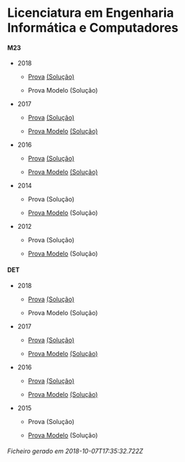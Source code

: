 # Licenciatura em Engenharia Informática e Computadores

#### M23

- 2018

	- [Prova](https://www.isel.pt/media/uploads/tinymce/ISEL_LEIC_Prova2018.pdf) [(Solução)](https://www.isel.pt/media/uploads/tinymce/ISEL_LEIC_Prova2018_solucao.pdf)

	- Prova Modelo (Solução) 



- 2017

	- [Prova](https://www.isel.pt/media/uploads/tinymce/m23/M23_LEIC_Prova_2017.pdf) [(Solução)](https://www.isel.pt/media/uploads/tinymce/m23/M23_LEIC_Prova_Solucao_2017.pdf)

	- [Prova Modelo](https://www.isel.pt/media/uploads/tinymce/m23/M23_LEIC_ProvaModelo_2017.pdf) [(Solução)](https://www.isel.pt/media/uploads/tinymce/m23/M23_LEIC_ProvaModelo_Solucao_2017.pdf)

- 2016

	- [Prova](https://www.isel.pt/media/uploads/tinymce/m23/M23_LEIC_Prova_2016.pdf) [(Solução)](https://www.isel.pt/media/uploads/tinymce/m23/M23_LEIC_Solucao2016.pdf)

	- [Prova Modelo](https://www.isel.pt/media/uploads/tinymce/m23/M23_LEIC_Prova_Modelo_2016.pdf) [(Solução)](https://www.isel.pt/media/uploads/tinymce/m23/M23_LEIC_Solucao_Prova_Modelo_2016.pdf)

- 2014

	- Prova (Solução)

	- [Prova Modelo](https://www.isel.pt/pinst/servicos/servacademicos/docs/M23/Prova_MODELO_M23_2014_LEIC.pdf) (Solução) 



- 2012

	- Prova (Solução)

	- [Prova Modelo](https://www.isel.pt/pinst/servicos/servacademicos/docs/M23/provas2012/ProvaModelo_LEIC_2012.pdf) (Solução) 





#### DET

- 2018

	- [Prova](https://www.isel.pt/media/uploads/tinymce/ISEL_LEIC_Prova2018.pdf) [(Solução)](https://www.isel.pt/media/uploads/tinymce/ISEL_LEIC_Prova2018_solucao.pdf)

	- Prova Modelo (Solução) 



- 2017

	- [Prova](https://www.isel.pt/media/uploads/tinymce/det/DET_LEIC_Prova_2017.pdf) [(Solução)](https://www.isel.pt/media/uploads/tinymce/det/DET_LEIC_Prova_Solucao_2017.pdf)

	- [Prova Modelo](https://www.isel.pt/media/uploads/tinymce/det/DET_LEIC_ProvaModelo_2017.pdf) [(Solução)](https://www.isel.pt/media/uploads/tinymce/det/DET_LEIC_ProvaModelo_Solucao_2017.pdf)

- 2016

	- [Prova](https://www.isel.pt/media/uploads/tinymce/det/DET_LEIC_Prova_2016.pdf) [(Solução)](https://www.isel.pt/media/uploads/tinymce/det/DET_LEIC_Solucao2016.pdf)

	- [Prova Modelo](https://www.isel.pt/media/uploads/tinymce/det/DET_LEIC_Prova_Modelo_2016.pdf) [(Solução)](https://www.isel.pt/media/uploads/tinymce/det/DET_LEIC_Solucao_Prova_Modelo_2016.pdf)

- 2015

	- Prova (Solução)

	- [Prova Modelo](http://arquivo.pt/wayback/20151012124431/https://www.isel.pt/media/uploads/tinymce/Prova_Modelo_DETS_2015_LEIC.pdf) (Solução) 







###### Ficheiro gerado em 2018-10-07T17:35:32.722Z